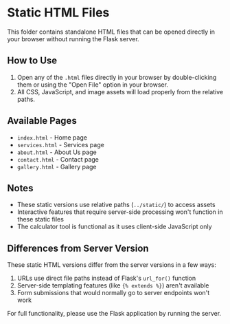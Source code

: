 # Static HTML Files

This folder contains standalone HTML files that can be opened directly in your browser without running the Flask server.

## How to Use

1. Open any of the `.html` files directly in your browser by double-clicking them or using the "Open File" option in your browser.
2. All CSS, JavaScript, and image assets will load properly from the relative paths.

## Available Pages

- `index.html` - Home page
- `services.html` - Services page
- `about.html` - About Us page
- `contact.html` - Contact page
- `gallery.html` - Gallery page

## Notes

- These static versions use relative paths (`../static/`) to access assets
- Interactive features that require server-side processing won't function in these static files
- The calculator tool is functional as it uses client-side JavaScript only

## Differences from Server Version

These static HTML versions differ from the server versions in a few ways:

1. URLs use direct file paths instead of Flask's `url_for()` function
2. Server-side templating features (like `{% extends %}`) aren't available
3. Form submissions that would normally go to server endpoints won't work

For full functionality, please use the Flask application by running the server.